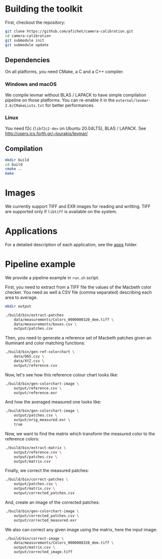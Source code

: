 # Building the toolkit

First, checkout the repository:

```bash
git clone https://github.com/afichet/camera-calibration.git
cd camera-calibration
git submodule init
git submodule update
```

## Dependencies

On all platforms, you need CMake, a C and a C++ compiler.

### Windows and macOS

We compile levmar without BLAS / LAPACK to have simple compilation
pipeline on those platforms. You can re-enable it in the
`external/levmar-2.6/CMakeLists.txt` for better performances.

### Linux

You need f2c (`libf2c2-dev` on Ubuntu 20.04LTS), BLAS / LAPACK. See
http://users.ics.forth.gr/~lourakis/levmar/

## Compilation

```bash
mkdir build
cd build
cmake ..
make
```

# Images

We currently support TIFF and EXR images for reading and
writting. TIFF are supported only if `libtiff` is available on the
system.

# Applications

For a detailed description of each application, see the [apps](apps) folder.

# Pipeline example

We provide a pipeline example in `run.sh` script.

First, you need to extract from a TIFF file the values of the Macbeth
color checker. You need as well a CSV file (comma separated)
describing each area to average.

```bash
mkdir output

./build/bin/extract-patches
    data/measurements/Colors_0000000320_dem.tiff \
    data/measurements/boxes.csv \
    output/patches.csv
```

Then, you need to generate a reference set of Macbeth patches given an
illuminant and color matching functions:

```bash
./build/bin/gen-ref-colorchart \
    data/D65.csv \
    data/XYZ.csv \
    output/reference.csv
```

Now, let's see how this reference colour chart looks like:

```bash
./build/bin/gen-colorchart-image \
    output/reference.csv \
    output/reference.exr
```

And how the averaged measured one looks like:

```bash
./build/bin/gen-colorchart-image \
    output/patches.csv \
    output/orig_measured.exr \
	true
```

Now, we want to find the matrix which transform the measured color to
the reference colors:

```bash
./build/bin/extract-matrix \
    output/reference.csv \
    output/patches.csv \
    output/matrix.csv
```

Finally, we correct the measured patches:

```bash
./build/bin/correct-patches \
    output/patches.csv \
    output/matrix.csv \
    output/corrected_patches.csv
```

And, create an image of the corrected patches:

```bash
./build/bin/gen-colorchart-image \
    output/corrected_patches.csv \
    output/corrected_measured.exr
```

We also can correct any given image using the matrix, here the input
image:

```bash
./build/bin/correct-image \
    data/measurements/Colors_0000000320_dem.tiff \
    output/matrix.csv \
    output/corrected_image.tiff
```
